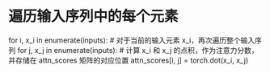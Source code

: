 # 遍历输入序列中的每个元素
for i, x_i in enumerate(inputs):
    # 对于当前的输入元素 x_i，再次遍历整个输入序列
    for j, x_j in enumerate(inputs):
        # 计算 x_i 和 x_j 的点积，作为注意力分数，并存储在 attn_scores 矩阵的对应位置
        attn_scores[i, j] = torch.dot(x_i, x_j)

